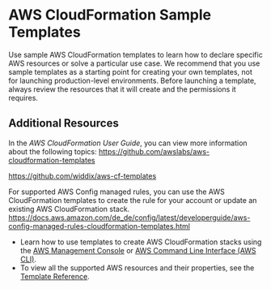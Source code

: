 # AWS CloudFormation Sample Templates
Use sample AWS CloudFormation templates to learn how to declare specific AWS resources or solve a particular use case. We recommend that you use sample templates as a starting point for creating your own templates, not for launching production-level environments. Before launching a template, always review the resources that it will create and the permissions it requires.

## Additional Resources
In the *AWS CloudFormation User Guide*, you can view more information about the following topics:
https://github.com/awslabs/aws-cloudformation-templates

https://github.com/widdix/aws-cf-templates

For supported AWS Config managed rules, you can use the AWS CloudFormation templates to create the rule for your account or update an existing AWS CloudFormation stack.
https://docs.aws.amazon.com/de_de/config/latest/developerguide/aws-config-managed-rules-cloudformation-templates.html

- Learn how to use templates to create AWS CloudFormation stacks using the [AWS Management Console](http://docs.aws.amazon.com/AWSCloudFormation/latest/UserGuide/cfn-console-create-stack.html) or [AWS Command Line Interface (AWS CLI)](http://docs.aws.amazon.com/AWSCloudFormation/latest/UserGuide/using-cfn-cli-creating-stack.html).
- To view all the supported AWS resources and their properties, see the [Template Reference](http://docs.aws.amazon.com/AWSCloudFormation/latest/UserGuide/template-reference.html).
